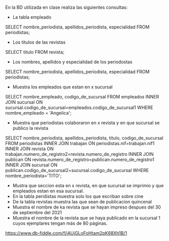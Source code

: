 En la BD utilizada en clase realiza las siguientes consultas:

* La tabla empleado
 
SELECT nombre_periodista, apellidos_periodista, especialidad
FROM periodistas;

* Los titulos de las revistas

SELECT titulo
FROM revista;
 
* Los nombres, apellidos y especialidad de los periodostas
 
SELECT nombre_periodista, apellidos_periodista, especialidad
FROM periodistas;

* Muestra los empleados que estan en x sucursal

SELECT nombre_empleado, codigo_de_sucursal
FROM empleados INNER JOIN sucursal ON sucursal.codigo_de_sucursal=empleados.codigo_de_sucursal1
WHERE nombre_empleado = 'Angelica';

* Muestra que periodistas colaboraron en x revista y en que sucursal se publico la revista

SELECT nombre_periodista, apellidos_periodista, titulo, codigo_de_sucursal
FROM periodistas INNER JOIN trabajan ON periodistas.nif=trabajan.nif1
INNER JOIN revista ON trabajan.numero_de_registro2=revista.numero_de_registro
INNER JOIN publican ON revista.numero_de_registro=publican.numero_de_registro1
INNER JOIN sucursal ON publican.codigo_de_sucursal2=sucursal.codigo_de_sucursal
WHERE nombre_periodista='TITO';

* Mustra que seccion esta en x revista, en que sucursal se imprimio y que empleados estan en esa sucursal.
* En la tabla peridistas muestra solo los que escriban sobre cine
* De la tabla revistas muestra las que sean de publicacion quincenal
* Muestra el nombre de ka revista que se hayan impreso despues del 30 de septiembre del 2021
* Muestra el nombre de la revista que se haya publicado en la sucursal 1 cuyos ejemplares tengan más de 80 páginas.

https://www.db-fiddle.com/f/iAUjGLoFoHtam2pK68Xh1B/1

